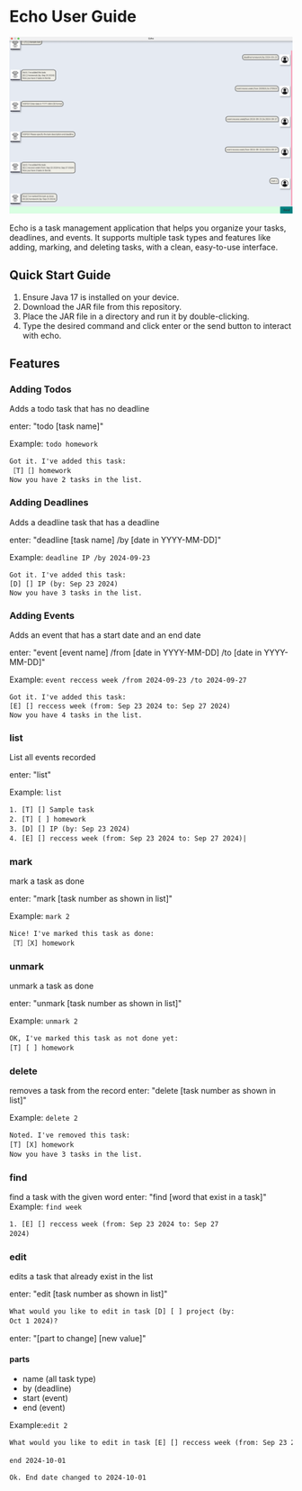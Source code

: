 # Echo User Guide

![Ui.png](Ui.png)

Echo is a task management application that helps you organize your tasks, deadlines, and events. It supports multiple
task types and features like adding, marking, and deleting tasks, with a clean, easy-to-use interface.




## Quick Start Guide

1. Ensure Java 17 is installed on your device.
1. Download the JAR file from this repository.
1. Place the JAR file in a directory and run it by double-clicking.
1. Type the desired command and click enter or the send button to interact with echo.


## Features


### Adding Todos

Adds a todo task that has no deadline

enter: "todo [task name]"

Example: `todo homework`

```
Got it. I've added this task:
［T]［] homework
Now you have 2 tasks in the list.
```


### Adding Deadlines

Adds a deadline task that has a deadline

enter: "deadline [task name] /by [date in YYYY-MM-DD]"

Example: `deadline IP /by 2024-09-23`

```
Got it. I've added this task:
[D] [] IP (by: Sep 23 2024)
Now you have 3 tasks in the list.
```

### Adding Events

Adds an event that has a start date and an end date

enter: "event [event name] /from [date in YYYY-MM-DD] /to [date in YYYY-MM-DD]"

Example: `event reccess week /from 2024-09-23 /to 2024-09-27`

```
Got it. I've added this task:
[E] [] reccess week (from: Sep 23 2024 to: Sep 27 2024)
Now you have 4 tasks in the list.
```


### list

List all events recorded

enter: "list"

Example: `list`

```dtd
1. [T] [] Sample task
2. [T] [ ] homework
3. [D] [] IP (by: Sep 23 2024)
4. [E] [] reccess week (from: Sep 23 2024 to: Sep 27 2024)|
```

### mark

mark a task as done

enter: "mark [task number as shown in list]"

Example: `mark 2`

```dtd
Nice! I've marked this task as done:
［T］［X] homework
```

### unmark

unmark a task as done

enter: "unmark [task number as shown in list]"

Example: `unmark 2`

```dtd
OK, I've marked this task as not done yet:
[T] [ ] homework
```
### delete

removes a task from the record
enter: "delete [task number as shown in list]"

Example: `delete 2`

```dtd
Noted. I've removed this task:
[T] [X] homework
Now you have 3 tasks in the list.
```

### find 

find a task with the given word
enter: "find [word that exist in a task]"
Example: `find week`

```dtd
1. [E] [] reccess week (from: Sep 23 2024 to: Sep 27
2024)
```

### edit

edits a task that already exist in the list

enter: "edit [task number as shown in list]"

```dtd
What would you like to edit in task [D] [ ] project (by:
Oct 1 2024)?
```

enter: "[part to change] [new value]"

#### parts
* name (all task type)
* by (deadline)
* start (event)
* end (event)


Example:`edit 2`

```dtd
What would you like to edit in task [E] [] reccess week (from: Sep 23 2024 to: Sep 27 2024)?
```

`end 2024-10-01`

```dtd
Ok. End date changed to 2024-10-01
```